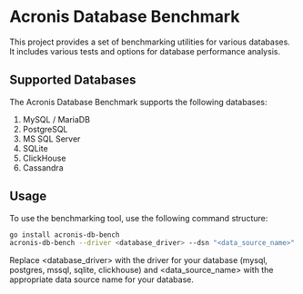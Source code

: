# Acronis Database Benchmark

This project provides a set of benchmarking utilities for various databases. It includes various tests and options for database performance analysis.

## Supported Databases

The Acronis Database Benchmark supports the following databases:

1. MySQL / MariaDB
2. PostgreSQL
3. MS SQL Server
4. SQLite
5. ClickHouse
6. Cassandra

## Usage

To use the benchmarking tool, use the following command structure:
```bash
go install acronis-db-bench
acronis-db-bench --driver <database_driver> --dsn "<data_source_name>" ...
``` 
Replace <database_driver> with the driver for your database (mysql, postgres, mssql, sqlite, clickhouse) and <data_source_name> with the appropriate data source name for your database.